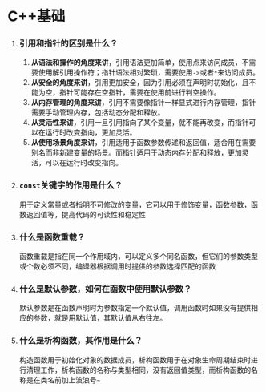 # C++基础



1. ### 引用和指针的区别是什么？
   1. **从语法和操作的角度来讲**，引用语法更加简单，使用点来访问成员，不需要使用解引用操作符；指针语法相对繁琐，需要使用`->`或者`*`来访问成员。
   2. **从安全的角度来讲**，引用更加安全，因为引用必须在声明时初始化，且不能为空，指针可能存在空指针，需要在使用前进行判空操作。
   3. **从内存管理的角度来讲**，引用不需要像指针一样显式进行内存管理，指针需要手动管理内存，包括动态分配和释放。
   4. **从灵活性来讲**，引用一旦引用指向了某个变量，就不能再改变，而指针可以在运行时改变指向，更加灵活。
   5. **从使用场景角度来讲**，引用适用于函数参数传递和返回值，适合用在需要别名而非新建变量的场景。而指针适用于动态内存分配和释放，更加灵活，可以在运行时改变指向。
2.  ### `const`关键字的作用是什么？

    用于定义常量或者指明不可修改的变量，它可以用于修饰变量，函数参数，函数返回值等，提高代码的可读性和稳定性
3.  ### 什么是函数重载？

    函数重载是指在同一个作用域内，可以定义多个同名函数，但它们的参数类型或个数必须不同，编译器根据调用时提供的参数选择匹配的函数
4.  ### 什么是默认参数，如何在函数中使用默认参数？

    默认参数是在函数声明时为参数指定一个默认值，调用函数时如果没有提供相应的参数，就是用默认值，其默认值从右往左。
5.  ### 什么是析构函数，其作用是什么？

    构造函数用于初始化对象的数据成员，析构函数用于在对象生命周期结束时进行清理工作，析构函数的名称与类型相同，没有返回值类型，而析构函数的名称是在类名前加上波浪号`~`
